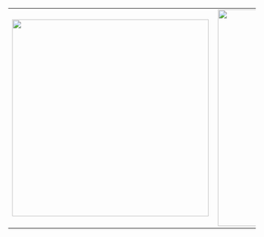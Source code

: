 <center>
<table>
  <tr>
      <td><img width="400px" align="left" src="https://github-readme-stats.vercel.app/api/top-langs/?username=bruini&hide=html&layout=compact&theme=vue-dark" /></td>
      <td><img width="440px" align="left" src="https://github-readme-stats.vercel.app/api?username=bruini&theme=bear&show_icons=vue-dark" /></td>
  </tr>  
</table>
</center>

